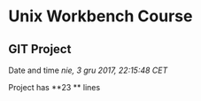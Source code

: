 # Unix Workbench Course 

## GIT Project 

Date and time *nie, 3 gru 2017, 22:15:48 CET*

Project has **23 ** lines

